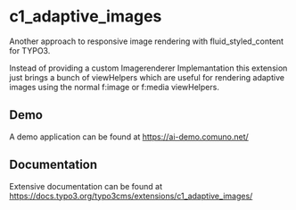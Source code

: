 # c1_adaptive_images

Another approach to responsive image rendering with fluid_styled_content for TYPO3.

Instead of providing a custom Imagerenderer Implemantation this extension just brings a bunch of viewHelpers which are
useful for rendering adaptive images using the normal f:image or f:media viewHelpers.

## Demo
A demo application can be found at https://ai-demo.comuno.net/

## Documentation
Extensive documentation can be found at https://docs.typo3.org/typo3cms/extensions/c1_adaptive_images/
